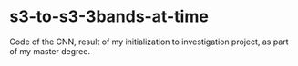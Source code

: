 # s3-to-s3-3bands-at-time
Code of the CNN, result of my initialization to investigation project, as part of my master degree.
